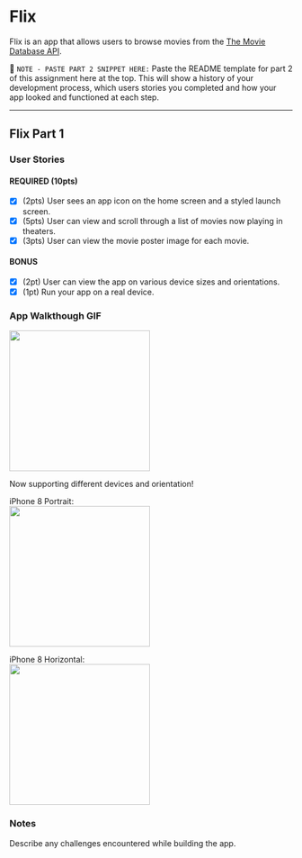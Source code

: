 # Flix

Flix is an app that allows users to browse movies from the [The Movie Database API](http://docs.themoviedb.apiary.io/#).

📝 `NOTE - PASTE PART 2 SNIPPET HERE:` Paste the README template for part 2 of this assignment here at the top. This will show a history of your development process, which users stories you completed and how your app looked and functioned at each step.

---

## Flix Part 1

### User Stories

#### REQUIRED (10pts)
- [x] (2pts) User sees an app icon on the home screen and a styled launch screen.
- [x] (5pts) User can view and scroll through a list of movies now playing in theaters.
- [x] (3pts) User can view the movie poster image for each movie.

#### BONUS
- [x] (2pt) User can view the app on various device sizes and orientations.
- [x] (1pt) Run your app on a real device.

### App Walkthough GIF

<img src="https://media.giphy.com/media/88jzvSPXNkdvGx54w9/giphy.gif" width=250><br>

Now supporting different devices and orientation!

iPhone 8 Portrait:
<br><img src="https://media.giphy.com/media/LTW6WnfOQHOJRULfT2/giphy.gif" width=250><br>

iPhone 8 Horizontal:
<br><img src="https://media.giphy.com/media/7YDcqPMCKaHsPBzeYx/giphy.gif" height=250><br>

### Notes
Describe any challenges encountered while building the app.
